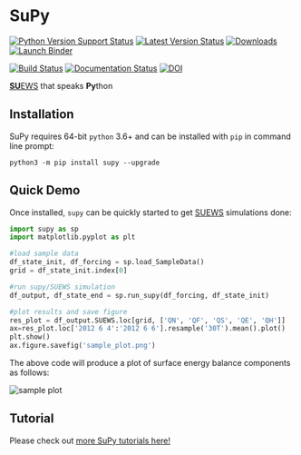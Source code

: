 # SuPy

[![Python Version Support Status](https://img.shields.io/pypi/pyversions/supy.svg)](https://pypi.org/project/supy)
[![Latest Version Status](https://img.shields.io/pypi/v/supy.svg)](https://pypi.org/project/supy)
[![Downloads](https://pepy.tech/badge/supy)](https://pepy.tech/project/supy)
[![Launch Binder](https://mybinder.org/badge_logo.svg)](https://mybinder.org/v2/gh/UMEP-dev/SuPy/master)

[![Build Status](https://dev.azure.com/UMEP-dev/SuPy/_apis/build/status/sunt05.SuPy?branchName=master)](https://dev.azure.com/UMEP-dev/SuPy/_build/latest?definitionId=11?branchName=master)
[![Documentation Status](https://readthedocs.org/projects/supy/badge/?version=latest)](https://supy.readthedocs.io/en/latest/?badge=latest)
[![DOI](https://zenodo.org/badge/DOI/10.5281/zenodo.2574404.svg)](https://doi.org/10.5281/zenodo.2574404)



[**SU**EWS](https://suews-docs.readthedocs.io) that speaks **Py**thon

## Installation

SuPy requires 64-bit `python` 3.6+ and can be installed with `pip` in command line prompt:


```shell
python3 -m pip install supy --upgrade
```

## Quick Demo

Once installed, `supy` can be quickly started to get [SUEWS](https://suews-docs.readthedocs.io) simulations done:

```python {cmd}
import supy as sp
import matplotlib.pyplot as plt

#load sample data
df_state_init, df_forcing = sp.load_SampleData()
grid = df_state_init.index[0]

#run supy/SUEWS simulation
df_output, df_state_end = sp.run_supy(df_forcing, df_state_init)

#plot results and save figure
res_plot = df_output.SUEWS.loc[grid, ['QN', 'QF', 'QS', 'QE', 'QH']]
ax=res_plot.loc['2012 6 4':'2012 6 6'].resample('30T').mean().plot()
plt.show()
ax.figure.savefig('sample_plot.png')
```

The above code will produce a plot of surface energy balance components as follows:

![sample plot](https://github.com/UMEP-dev/SuPy/raw/master/sample_plot.png)

## Tutorial

Please check out [more SuPy tutorials here!](https://supy.readthedocs.io/en/latest/tutorial/tutorial.html)

